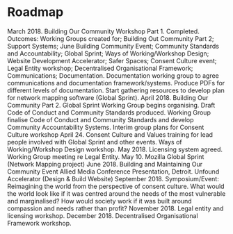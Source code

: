 # Roadmap

March 2018.
Building Our Community Workshop Part 1.  Completed. Outcomes: Working Groups created for; Building Out Community Part 2; Support Systems; June Building Community Event; Community Standards and Accountability; Global Sprint; Ways of Working/Workshop Design; Website Development Accelerator; Safer Spaces; Consent Culture event; Legal Entity workshop; Decentralised Organisational Framework; Communications; Documentation.
Documentation working group to agree communications and documentation framework/systems.  Produce PDFs for different levels of documentation.
Start gathering resources to develop plan for network mapping software (Global Sprint).
April 2018.
Building Our Community Part 2.
Global Sprint Working Group begins organising.
Draft Code of Conduct and Community Standards produced.  Working Group finalise Code of Conduct and Community Standards and develop Community Accountability Systems.
Interim group plans for Consent Culture workshop
April 24. Consent Culture and Values training for lead people involved with Global Sprint and other events.
Ways of Working/Workshop Design workshop.
May 2018.
Licensing system agreed.
Working Group meeting re Legal Entity.
May 10. Mozilla Global Sprint (Network Mapping project)
June 2018.
Building and Maintaining Our Community Event
Allied Media Conference Presentation, Detroit.
Unfound Accelerator (Design & Build Website)
September 2018.
Symposium/Event: Reimagining the world from the perspective of consent culture.  What would the world look like if it was centred around the needs of the most vulnerable and marginalised?  How would society work if it was built around compassion and needs rather than profit?
November 2018.
Legal entity and licensing workshop.
December 2018.
Decentralised Organisational Framework workshop.
